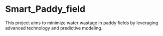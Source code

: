 # Smart_Paddy_field
This project aims to minimize water wastage in paddy fields by leveraging advanced technology and predictive modeling.
